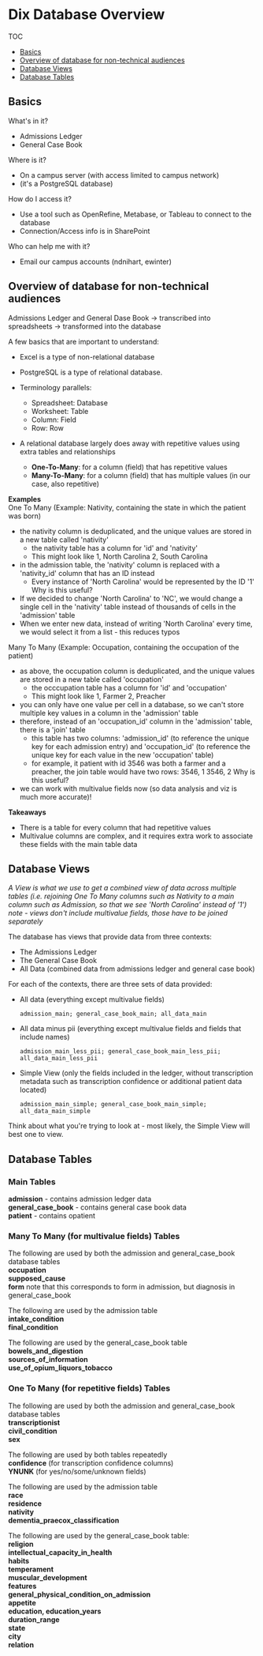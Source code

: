 # Dix Database Overview

TOC  
- [Basics](#basics)
- [Overview of database for non-technical audiences](#overview-of-database-for-non-technical-audiences)
- [Database Views](#database-views)
- [Database Tables](#database-tables)
  
  
## Basics    
  
What's in it?  
- Admissions Ledger  
- General Case Book  
  
Where is it?  
- On a campus server (with access limited to campus network)  
- (it's a PostgreSQL database)
  
How do I access it? 
- Use a tool such as OpenRefine, Metabase, or Tableau to connect to the database
- Connection/Access info is in SharePoint
  
Who can help me with it?
- Email our campus accounts (ndnihart, ewinter)  
  
  
## Overview of database for non-technical audiences  
  
Admissions Ledger and General Dase Book -> transcribed into spreadsheets -> transformed into the database  
  
A few basics that are important to understand:

- Excel is a type of non-relational database
- PostgreSQL is a type of relational database.

- Terminology parallels:
  - Spreadsheet: Database
  - Worksheet: Table
  - Column: Field
  - Row: Row
  
- A relational database largely does away with repetitive values using extra tables and relationships
  - **One-To-Many**: for a column (field) that has repetitive values
  - **Many-To-Many**: for a column (field) that has multiple values (in our case, also repetitive)

**Examples**  
One To Many (Example: Nativity, containing the state in which the patient was born)
- the nativity column is deduplicated, and the unique values are stored in a new table called 'nativity'
  - the nativity table has a column for 'id' and 'nativity'
  - This might look like 1, North Carolina  2, South Carolina
- in the admission table, the 'nativity' column is replaced with a 'nativity_id' column that has an ID instead
  - Every instance of 'North Carolina' would be represented by the ID '1'
Why is this useful? 
- If we decided to change 'North Carolina' to 'NC', we would change a single cell in the 'nativity' table instead of thousands of cells in the 'admission' table
- When we enter new data, instead of writing 'North Carolina' every time, we would select it from a list - this reduces typos

Many To Many (Example: Occupation, containing the occupation of the patient)
- as above, the occupation column is deduplicated, and the unique values are stored in a new table called 'occupation'
  - the occcupation table has a column for 'id' and 'occupation'
  - This might look like 1, Farmer  2, Preacher
- you can only have one value per cell in a database, so we can't store multiple key values in a column in the 'admission' table
- therefore, instead of an 'occupation_id' column in the 'admission' table, there is a 'join' table
  - this table has two columns: 'admission_id' (to reference the unique key for each admission entry) and 'occupation_id' (to reference the unique key for each value in the new 'occupation' table)
  - for example, it patient with id 3546 was both a farmer and a preacher, the join table would have two rows: 3546, 1   3546, 2
Why is this useful?
- we can work with multivalue fields now (so data analysis and viz is much more accurate)!

**Takeaways**  
- There is a table for every column that had repetitive values
- Multivalue columns are complex, and it requires extra work to associate these fields with the main table data



## Database Views

*A View is what we use to get a combined view of data across multiple tables (i.e. rejoining One To Many columns such as Nativity to a main column such as Admission, so that we see 'North Carolina' instead of '1')*  
*note - views don't include multivalue fields, those have to be joined separately*  

The database has views that provide data from three contexts:  
- The Admissions Ledger
- The General Case Book
- All Data (combined data from admissions ledger and general case book)
  
For each of the contexts, there are three sets of data provided:  
- All data (everything except multivalue fields)
  ```
  admission_main; general_case_book_main; all_data_main
  ```
- All data minus pii (everything except multivalue fields and fields that include names)
  ```
  admission_main_less_pii; general_case_book_main_less_pii; all_data_main_less_pii
  ```
- Simple View (only the fields included in the ledger, without transcription metadata such as transcription confidence or additional patient data located)
  ```
  admission_main_simple; general_case_book_main_simple; all_data_main_simple
  ```

Think about what you're trying to look at - most likely, the Simple View will best one to view.  

## Database Tables  

### Main Tables  

**admission** - contains admission ledger data  
**general_case_book** - contains general case book data  
**patient** - contains opatient  

### Many To Many (for multivalue fields) Tables  

The following are used by both the admission and general_case_book database tables  
**occupation**  
**supposed_cause**  
**form** note that this corresponds to form in admission, but diagnosis in general_case_book  
  
The following are used by the admission table  
**intake_condition**  
**final_condition**  
  
The following are used by the general_case_book table  
**bowels_and_digestion**  
**sources_of_information**   
**use_of_opium_liquors_tobacco**    
  
  
### One To Many (for repetitive fields) Tables  
  
The following are used by both the admission and general_case_book database tables  
**transcriptionist**  
**civil_condition**  
**sex**  
  
The following are used by both tables repeatedly  
**confidence** (for transcription confidence columns)  
**YNUNK** (for yes/no/some/unknown fields)  
  
The following are used by the admission table  
**race**  
**residence**  
**nativity**  
**dementia_praecox_classification**  
  
The following are used by the general_case_book table:  
**religion**  
**intellectual_capacity_in_health**  
**habits**  
**temperament**  
**muscular_development**  
**features**  
**general_physical_condition_on_admission**  
**appetite**  
**education, education_years**    
**duration_range**  
**state**  
**city**  
**relation**  




